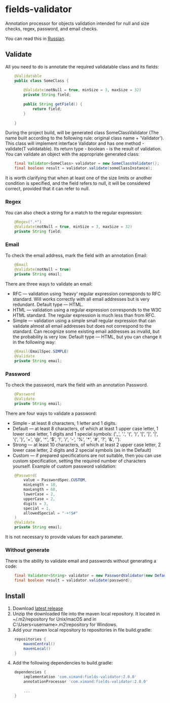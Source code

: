 # fields-validator
Annotation processor for objects validation intended for null and size checks, regex, password, and email checks.

You can read this in [Russian](README.ru.md).

## Validate
All you need to do is annotate the required validatable class and its fields:
```java
    @Validatable
    public class SomeClass {
        
        @Validate(notNull = true, minSize = 3, maxSize = 32)
        private String field;
        
        public String getField() {
            return field;
        }
        
    }
```
During the project build, will be generated class SomeClassValidator (The name built according to the following rule: original class name + 'Validator'). This class will implement interface Validator<T> and has one method - validate(T validatable). Its return type - boolean - is the result of validation.
You can validate an object with the appropriate generated class:
```java
    final Validator<SomeClass> validator = new SomeClassValidator();
    final boolean result = validator.validate(someClassInstance);
```
It is worth clarifying that when at least one of the size limits or another condition is specified, and the field refers to null, it will be considered correct, provided that it can refer to null.

### Regex
You can also check a string for a match to the regular expression:
```java
    @Regex(".*")
    @Validate(notNull = true, minSize = 3, maxSize = 32)
    private String field;
```

### Email
To check the email address, mark the field with an annotation Email:
```java
    @Email
    @Validate(notNull = true)
    private String email;
```
There are three ways to validate an email:
* RFC — validation using 'heavy' regular expression corresponds to RFC standard. Will works correctly with all email addresses but is very redundant.
Default type — HTML.
* HTML — validation using a regular expression corresponds to the W3C HTML standard. The regular expression is much less than from RFC.
* Simple — validation using a simple small regular expression that can validate almost all email addresses but does not correspond to the standard. Can recognize some existing email addresses as invalid, but the probability is very low.
Default type — HTML, but you can change it in the following way:
```java
    @Email(EmailSpec.SIMPLE)
    @Validate
    private String email;
```

### Password
To check the password, mark the field with an annotation Password.
```java
    @Password
    @Validate
    private String email;
```
There are four ways to validate a password:
* Simple - at least 8 characters, 1 letter and 1 digits.
* Default — at least 8 characters, of which at least 1 upper case letter, 1 lower case letter, 1 digits and 1 special symbols: ('_', '.', '(', ')', '[', ']', '|', '{', '}', '+', '@', '^', '$', '!', '/', '-', '%', '*', '#', '?', '&', '\').
* Strong — at least 10 characters, of which at least 2 upper case letter, 2 lower case letter, 2 digits and 2 special symbols (as in the Default)
* Custom — if prepared specifications are not suitable, then you can use custom specification, setting the required number of characters yourself.
Example of custom password validation:
```java
    @Password(
        value = PasswordSpec.CUSTOM, 
        minLength = 10, 
        maxLength = 60, 
        lowerCase = 2, 
        upperCase = 2, 
        digits = 3, 
        special = 1, 
        allowedSpecial = "-+!$#"
    )
    @Validate
    private String email;
```
It is not necessary to provide values for each parameter.

### Without generate
There is the ability to validate email and passwords without generating a code:
```java
    final Validator<String> validator = new PasswordValidator(new DefaultPasswordSpecification());
    final boolean result = validator.validate(password);
```
    
## Install
1. Download [latest release](https://github.com/Ximand931/fields-validator/releases/tag/v2.0.0 "fields-validator v2.0.0")
2. Unzip the downloaded file into the maven local repository. It located in ~/.m2/repository for Unix/macOS and in C:\Users\<username>\.m2\repository for Windows.
3. Add your maven local repository to repositories in file build.gradle:
```groovy
    repositories {
        mavenCentral()
        mavenLocal()
    }
```
4. Add the following dependencies to build.gradle:
```groovy
    dependencies {
        implementation 'com.ximand:fields-validator:2.0.0'
        annotationProcessor 'com.ximand:fields-validator:2.0.0'
        
        ...
    }
```
